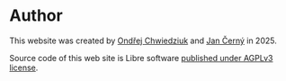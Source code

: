 
# Author

This website was created by [Ondřej Chwiedziuk](https://chwiedziuk.cz/) and [Jan Černý](https://blackblog.cz/) in 2025.

Source code of this web site is Libre software [published under AGPLv3 license](https://github.com/ondrachwiedziuk/skolavprirodenew).
